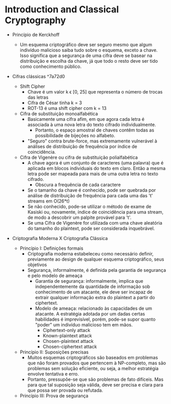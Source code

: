 # Introduction and Classical Cryptography

- Princípio de Kerckhoff
    - Um esquema criptográfico deve ser seguro mesmo que algum
    indivíduo malicioso saiba tudo sobre o esquema, exceto a chave.
    Isso significa que a segurança de uma cifra deve se basear
    na distribuição e escolha da chave, já que todo o resto 
    deve ser tido como conhecimento público.

- Cifras clássicas ^7a72d0
    - Shift Cipher
        - Chave é um valor k ϵ [0, 25] que representa o número 
        de trocas das letras
        - Cifra de César tinha k = 3
        - ROT-13 é uma shift cipher com k = 13
    - Cifra de substituição monoalfabética
        - Basicamente uma cifra afim, em que agora cada letra é
        associada à uma nova letra do texto cifrado individualmente.
            - Portanto, o espaço amostral de chaves contêm todas as 
            possibilidade de bijeções no alfabeto.
        - "Seguro" contra brute-force, mas extremamente vulnerável
        à análises de distribuição de frequência por índice de 
        coincidência.
    - Cifra de Vigenère ou cifra de substituição polialfabética
        - A chave agora é um conjunto de caracteres (uma palavra)
        que é aplicada em blocos individuais do texto em claro.
        Então a mesma letra pode ser mapeada para mais de uma
        outra letra no texto cifrado.
            - Obscura a frequência de cada caractere
        - Se o tamanho da chave é conhecido, pode ser quebrada por
        análise de distribuição de frequência para cada uma das 
        't' streams em O(26*t)
        - Se não conhecido, pode-se utilizar o método de exame de
        Kasiski ou, novamente, índice de coincidência para uma stream,
        de modo a descobrir um palpite provável para 't'.
        - Se uma Cifra de Vigenère for utilizada com uma chave 
        aleatória do tamanho do plaintext, pode ser considerada 
        inquebrável.

- Criptografia Moderna X Criptografia Clássica
    - Princípio I: Definições formais
        - Criptografia moderna estabeleceu como necessário definir,
        previamente ao design de qualquer esquema criptográfico, seus
        objetivos
        - Segurança, informalmente, é definida pela garantia de 
        segurança e pelo modelo de ameaça
            - Garantia de segurança: informalmente, implica que 
            independentemente da quantidade de informação sob 
            conhecimento de um atacante, ele deve ser incapaz de 
            extrair qualquer informação extra do plaintext a partir
            do ciphertext.
            - Modelo de ameaça: relacionado às capacidades de um 
            atacante. A estratégia adotada por um dadas certas habilidades
            é imprevisível, porém, pode-se supor quanto "poder" um
            indivíduo malicioso tem em mãos.
                - Ciphertext-only attack
                - Known-plaintext attack
                - Chosen-plaintext attack
                - Chosen-ciphertext attack
    - Princípio II: Suposições precisas
        - Muitos esquemas criptográficos são baseados em problemas que
        não foram provados que pertencem à NP-completo, mas são problemas
        sem solução eficiente, ou seja, a melhor estratégia envolve
        tentativa e erro. 
        - Portanto, pressupõe-se que são problemas de fato difíceis. Mas
        para que tal suposição seja válida, deve ser precisa e clara 
        para que possa ser provada ou refutada.
    - Princípio III: Prova de segurança
    